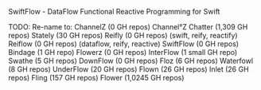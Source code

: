 
SwiftFlow - DataFlow Functional Reactive Programming for Swift

TODO: Re-name to:
  ChannelZ (0 GH repos)
  Channel°Z
  Chatter (1,309 GH repos)
  Stately (30 GH repos)
  Reifly (0 GH repos) (swift, reify, reactify)
  Reiflow (0 GH repos) (dataflow, reify, reactive)
  SwiftFlow (0 GH repos)
  Bindage (1 GH repo)
  Flowerz (0 GH repos)
  InterFlow (1 small GH repo)
  Swathe (5 GH repos)
  DownFlow (0 GH repos)
  Floz (6 GH repos)
  Waterfowl (8 GH repos)
  UnderFlow (20 GH repos)
  Flown (26 GH repos)
  Inlet (26 GH repos)
  Fling (157 GH repos)
  Flower (1,0245 GH repos)



